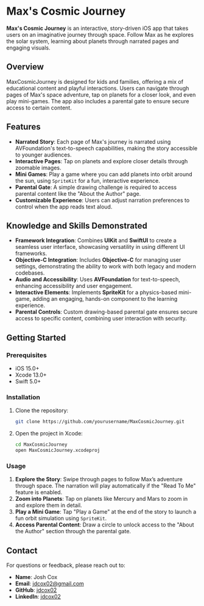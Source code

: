 # Max's Cosmic Journey

**Max's Cosmic Journey** is an interactive, story-driven iOS app that takes users on an imaginative journey through space. Follow Max as he explores the solar system, learning about planets through narrated pages and engaging visuals.

## Overview

MaxCosmicJourney is designed for kids and families, offering a mix of educational content and playful interactions. Users can navigate through pages of Max's space adventure, tap on planets for a closer look, and even play mini-games. The app also includes a parental gate to ensure secure access to certain content.

## Features

- **Narrated Story**: Each page of Max's journey is narrated using AVFoundation's text-to-speech capabilities, making the story accessible to younger audiences.
- **Interactive Pages**: Tap on planets and explore closer details through zoomable images.
- **Mini Games**: Play a game where you can add planets into orbit around the sun, using `SpriteKit` for a fun, interactive experience.
- **Parental Gate**: A simple drawing challenge is required to access parental content like the "About the Author" page.
- **Customizable Experience**: Users can adjust narration preferences to control when the app reads text aloud.

## Knowledge and Skills Demonstrated

- **Framework Integration**: Combines **UIKit** and **SwiftUI** to create a seamless user interface, showcasing versatility in using different UI frameworks.
- **Objective-C Integration**: Includes **Objective-C** for managing user settings, demonstrating the ability to work with both legacy and modern codebases.
- **Audio and Accessibility**: Uses **AVFoundation** for text-to-speech, enhancing accessibility and user engagement.
- **Interactive Elements**: Implements **SpriteKit** for a physics-based mini-game, adding an engaging, hands-on component to the learning experience.
- **Parental Controls**: Custom drawing-based parental gate ensures secure access to specific content, combining user interaction with security.

## Getting Started

### Prerequisites

- iOS 15.0+
- Xcode 13.0+
- Swift 5.0+

### Installation

1. Clone the repository:

   ```bash
   git clone https://github.com/yourusername/MaxCosmicJourney.git
   ```
   
2. Open the project in Xcode:
   ```bash
   cd MaxCosmicJourney
   open MaxCosmicJourney.xcodeproj
    ```
### Usage

1. **Explore the Story**: Swipe through pages to follow Max’s adventure through space. The narration will play automatically if the "Read To Me" feature is enabled.
2. **Zoom into Planets**: Tap on planets like Mercury and Mars to zoom in and explore them in detail.
3. **Play a Mini Game**: Tap "Play a Game" at the end of the story to launch a fun orbit simulation using `SpriteKit`.
4. **Access Parental Content**: Draw a circle to unlock access to the "About the Author" section through the parental gate.

## Contact

For questions or feedback, please reach out to:

- **Name**: Josh Cox
- **Email**: [jdcox02@gmail.com](mailto:jdcox02@gmail.com)
- **GitHub**: [jdcox02](https://github.com/jdcox02)
- **LinkedIn**: [jdcox02](https://www.linkedin.com/in/jdcox02)
